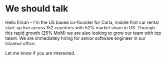 # We should talk

Hello Erkan - 
I'm the US based co-founder for Carla, mobile first car rental start-up live across 152 countries with 52% market share in US.
Through this rapid growth (25% MoM) we are also looking to grow our team with top talent. We are immediately hiring for senior software
engineer in our Istanbul office.

Let me know if you are interested.
